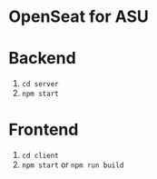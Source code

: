 # OpenSeat for ASU

# Backend
1. `cd server`
2. `npm start`

# Frontend
1. `cd client`
2. `npm start` or `npm run build`